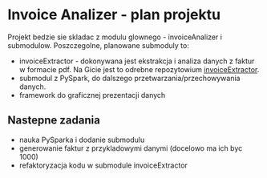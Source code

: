 # Invoice Analizer - plan projektu
Projekt bedzie sie skladac z modulu glownego - invoiceAnalizer i submodulow. Poszczegolne, planowane submoduly to:
* invoiceExtractor - dokonywana jest ekstrakcja i analiza danych z faktur w formacie pdf. Na Gicie jest to odrebne repozytowium [invoiceExtractor](https://github.com/enxy/invoiceExtractor).
* submodul z PySpark, do dalszego przetwarzania/przechowywania danych.
* framework do graficznej prezentacji danych

## Nastepne zadania
- nauka PySparka i dodanie submodulu
- generowanie faktur z przykladowymi danymi (docelowo ma ich byc 1000)
- refaktoryzacja kodu w submodule invoiceExtractor

